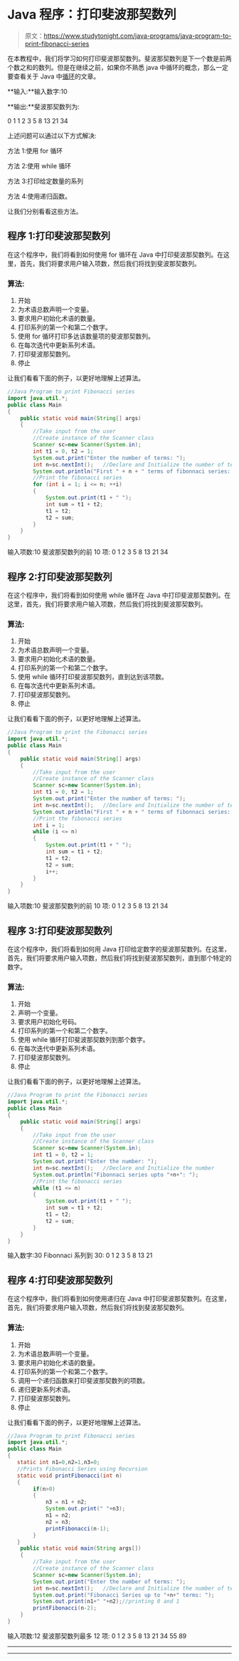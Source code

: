 # Java 程序：打印斐波那契数列

> 原文：<https://www.studytonight.com/java-programs/java-program-to-print-fibonacci-series>

在本教程中，我们将学习如何打印斐波那契数列。斐波那契数列是下一个数是前两个数之和的数列。但是在继续之前，如果你不熟悉 java 中循环的概念，那么一定要查看关于 Java 中[循环](https://www.studytonight.com/java/loops-in-java.php)的文章。

**输入:**输入数字:10

**输出:**斐波那契数列为:

0 1 1 2 3 5 8 13 21 34

上述问题可以通过以下方式解决:

方法 1:使用 for 循环

方法 2:使用 while 循环

方法 3:打印给定数量的系列

方法 4:使用递归函数。

让我们分别看看这些方法。

## 程序 1:打印斐波那契数列

在这个程序中，我们将看到如何使用 for 循环在 Java 中打印斐波那契数列。在这里，首先，我们将要求用户输入项数，然后我们将找到斐波那契数列。

### 算法:

1.  开始
2.  为术语总数声明一个变量。
3.  要求用户初始化术语的数量。
4.  打印系列的第一个和第二个数字。
5.  使用 for 循环打印多达该数量项的斐波那契数列。
6.  在每次迭代中更新系列术语。
7.  打印斐波那契数列。
8.  停止

让我们看看下面的例子，以更好地理解上述算法。

```java
//Java Program to print Fibonacci series
import java.util.*;
public class Main
{
    public static void main(String[] args) 
    {
        //Take input from the user
        //Create instance of the Scanner class
        Scanner sc=new Scanner(System.in);
        int t1 = 0, t2 = 1;
        System.out.print("Enter the number of terms: ");
        int n=sc.nextInt();   //Declare and Initialize the number of terms
        System.out.println("First " + n + " terms of fibonnaci series: ");
        //Print the fibonacci series
        for (int i = 1; i <= n; ++i)
        {
            System.out.print(t1 + " ");
            int sum = t1 + t2;
            t1 = t2;
            t2 = sum;
        }
    }
}
```

输入项数:10
斐波那契数列的前 10 项:
0 1 2 3 5 8 13 21 34

## 程序 2:打印斐波那契数列

在这个程序中，我们将看到如何使用 while 循环在 Java 中打印斐波那契数列。在这里，首先，我们将要求用户输入项数，然后我们将找到斐波那契数列。

### 算法:

1.  开始
2.  为术语总数声明一个变量。
3.  要求用户初始化术语的数量。
4.  打印系列的第一个和第二个数字。
5.  使用 while 循环打印斐波那契数列，直到达到该项数。
6.  在每次迭代中更新系列术语。
7.  打印斐波那契数列。
8.  停止

让我们看看下面的例子，以更好地理解上述算法。

```java
//Java Program to print the Fibonacci series
import java.util.*;
public class Main
{
    public static void main(String[] args) 
    {
        //Take input from the user
        //Create instance of the Scanner class
        Scanner sc=new Scanner(System.in);
        int t1 = 0, t2 = 1;
        System.out.print("Enter the number of terms: ");
        int n=sc.nextInt();   //Declare and Initialize the number of terms
        System.out.println("First " + n + " terms of fibonnaci series: ");
        //Print the fibonacci series
        int i = 1; 
        while (i <= n)
        {
            System.out.print(t1 + " ");
            int sum = t1 + t2;
            t1 = t2;
            t2 = sum;
            i++;
        }
    }
}
```

输入项数:10
斐波那契数列的前 10 项:
0 1 2 3 5 8 13 21 34

## 程序 3:打印斐波那契数列

在这个程序中，我们将看到如何用 Java 打印给定数字的斐波那契数列。在这里，首先，我们将要求用户输入项数，然后我们将找到斐波那契数列，直到那个特定的数字。

### 算法:

1.  开始
2.  声明一个变量。
3.  要求用户初始化号码。
4.  打印系列的第一个和第二个数字。
5.  使用 while 循环打印斐波那契数列到那个数字。
6.  在每次迭代中更新系列术语。
7.  打印斐波那契数列。
8.  停止

让我们看看下面的例子，以更好地理解上述算法。

```java
//Java Program to print the Fibonacci series
import java.util.*;
public class Main
{
    public static void main(String[] args) 
    {
        //Take input from the user
        //Create instance of the Scanner class
        Scanner sc=new Scanner(System.in);
        int t1 = 0, t2 = 1;
        System.out.print("Enter the number: ");
        int n=sc.nextInt();   //Declare and Initialize the number
        System.out.println("Fibonnaci series upto "+n+": ");
        //Print the fibonacci series
        while (t1 <= n)
        {
            System.out.print(t1 + " ");
            int sum = t1 + t2;
            t1 = t2;
            t2 = sum;
        }
    }
}
```

输入数字:30
Fibonnaci 系列到 30:
0 1 2 3 5 8 13 21

## 程序 4:打印斐波那契数列

在这个程序中，我们将看到如何使用递归在 Java 中打印斐波那契数列。在这里，首先，我们将要求用户输入项数，然后我们将找到斐波那契数列。

### 算法:

1.  开始
2.  为术语总数声明一个变量。
3.  要求用户初始化术语的数量。
4.  打印系列的第一个和第二个数字。
5.  调用一个递归函数来打印斐波那契数列的项数。
6.  递归更新系列术语。
7.  打印斐波那契数列。
8.  停止

让我们看看下面的例子，以更好地理解上述算法。

```java
//Java Program to print Fibonacci series
import java.util.*;
public class Main
{  
   static int n1=0,n2=1,n3=0;   
   //Prints Fibonacci Series using Recursion 
   static void printFibonacci(int n)
   {    
        if(n>0)
        {    
            n3 = n1 + n2;    
            System.out.print(" "+n3);   
            n1 = n2;    
            n2 = n3;    
            printFibonacci(n-1);   
        }    
   }    
    public static void main(String args[])
    {    
        //Take input from the user
        //Create instance of the Scanner class
        Scanner sc=new Scanner(System.in);
        System.out.print("Enter the number of terms: ");
        int n=sc.nextInt();   //Declare and Initialize the number of terms
        System.out.print("Fibonacci Series up to "+n+" terms: ");
        System.out.print(n1+" "+n2);//printing 0 and 1    
        printFibonacci(n-2);
    }  
} 
```

输入项数:12
斐波那契数列最多 12 项:
0 1 2 3 5 8 13 21 34 55 89

* * *

* * *
